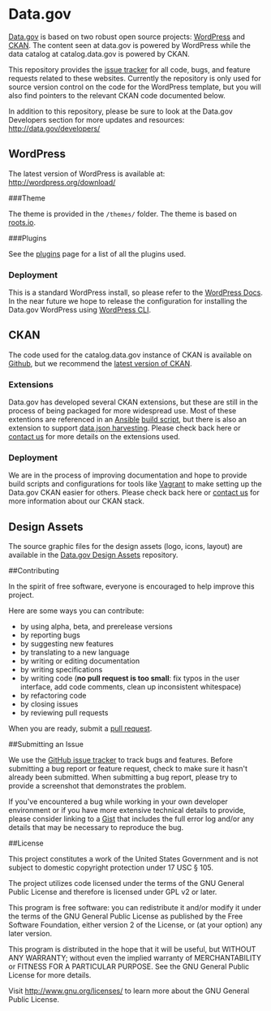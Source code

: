 Data.gov
==============
[Data.gov](http://data.gov) is based on two robust open source projects: [WordPress](http://wordpress.org) and [CKAN](http://ckan.org). The content seen at data.gov is powered by WordPress while the data catalog at catalog.data.gov is powered by CKAN. 

This repository provides the [issue tracker](https://github.com/GSA/data.gov/issues) for all code, bugs, and feature requests related to these websites. Currently the repository is only used for source version control on the code for the WordPress template, but you will also find pointers to the relevant CKAN code documented below.

In addition to this repository, please be sure to look at the Data.gov Developers section for more updates and resources: http://data.gov/developers/


## WordPress
The latest version of WordPress is available at: http://wordpress.org/download/

###Theme

The theme is provided in the `/themes/` folder. The theme is based on [roots.io](http://roots.io/starter-theme/).

###Plugins

See the [plugins](plugins.md) page for a list of all the plugins used.

### Deployment
This is a standard WordPress install, so please refer to the [WordPress Docs](http://codex.wordpress.org/Installing_WordPress). In the near future we hope to release the configuration for installing the Data.gov WordPress using [WordPress CLI](http://wp-cli.org/). 

## CKAN

The code used for the catalog.data.gov instance of CKAN is available on [Github](https://github.com/okfn/ckan/tree/release-datagov), but we recommend the [latest version of CKAN](http://ckan.org/developers/docs-and-download/). 

### Extensions

Data.gov has developed several CKAN extensions, but these are still in the process of being packaged for more widespread use. Most of these extentions are referenced in an [Ansible](http://www.ansibleworks.com/) [build script](https://github.com/okfn/ckanext-geodatagov/blob/dev/deployment/datagov-buildserver.yml), but there is also an extension to support [data.json harvesting](https://github.com/FuhuXia/ckanext-datajson/tree/master). Please check back here or [contact us](https://www.data.gov/contact) for more details on the extensions used.

### Deployment

We are in the process of improving documentation and hope to provide build scripts and configurations for tools like [Vagrant](http://www.vagrantup.com/) to make setting up the Data.gov CKAN easier for others. Please check back here or [contact us](https://www.data.gov/contact) for more information about our CKAN stack. 

## Design Assets

The source graphic files for the design assets (logo, icons, layout) are available in the [Data.gov Design Assets](https://github.com/GSA/datagov-design) repository. 


##Contributing

In the spirit of free software, everyone is encouraged to help improve this project.

Here are some ways you can contribute:

- by using alpha, beta, and prerelease versions
- by reporting bugs
- by suggesting new features
- by translating to a new language
- by writing or editing documentation
- by writing specifications
- by writing code (**no pull request is too small**: fix typos in the user interface, add code comments, clean up inconsistent whitespace)
- by refactoring code
- by closing issues
- by reviewing pull requests

When you are ready, submit a [pull request](https://github.com/GSA/data.gov/pulls).

##Submitting an Issue

We use the [GitHub issue tracker](https://github.com/GSA/data.gov/issues) to track bugs and features. Before submitting a bug report or feature request, check to make sure it hasn't already been submitted. When submitting a bug report, please try to provide a screenshot that demonstrates the problem. 

If you've encountered a bug while working in your own developer environment or if you have more extensive technical details to provide, please consider linking to a [Gist](https://gist.github.com/) that includes the full error log and/or any details that may be necessary to reproduce the bug.

##License

This project constitutes a work of the United States Government and is not subject to domestic copyright protection under 17 USC § 105.

The project utilizes code licensed under the terms of the GNU General Public License and therefore is licensed under GPL v2 or later.

This program is free software: you can redistribute it and/or modify it under the terms of the GNU General Public License as published by the Free Software Foundation, either version 2 of the License, or (at your option) any later version.

This program is distributed in the hope that it will be useful, but WITHOUT ANY WARRANTY; without even the implied warranty of MERCHANTABILITY or FITNESS FOR A PARTICULAR PURPOSE. See the GNU General Public License for more details.

Visit http://www.gnu.org/licenses/ to learn more about the GNU General Public License.
